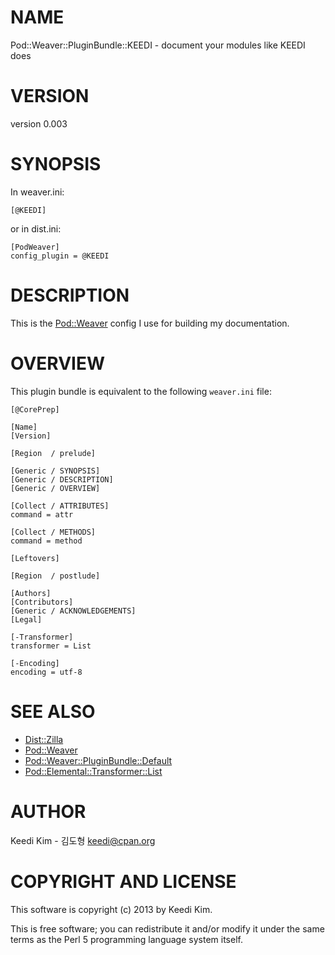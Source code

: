 # NAME

Pod::Weaver::PluginBundle::KEEDI - document your modules like KEEDI does 

# VERSION

version 0.003

# SYNOPSIS

In weaver.ini:

    [@KEEDI]

or in dist.ini:

    [PodWeaver]
    config_plugin = @KEEDI

# DESCRIPTION

This is the [Pod::Weaver](http://search.cpan.org/perldoc?Pod::Weaver) config I use for building my documentation.

# OVERVIEW

This plugin bundle is equivalent to the following `weaver.ini` file:

    [@CorePrep]

    [Name]
    [Version]

    [Region  / prelude]

    [Generic / SYNOPSIS]
    [Generic / DESCRIPTION]
    [Generic / OVERVIEW]

    [Collect / ATTRIBUTES]
    command = attr

    [Collect / METHODS]
    command = method

    [Leftovers]

    [Region  / postlude]

    [Authors]
    [Contributors]
    [Generic / ACKNOWLEDGEMENTS]
    [Legal]

    [-Transformer]
    transformer = List

    [-Encoding]
    encoding = utf-8

# SEE ALSO

- [Dist::Zilla](http://search.cpan.org/perldoc?Dist::Zilla)
- [Pod::Weaver](http://search.cpan.org/perldoc?Pod::Weaver)
- [Pod::Weaver::PluginBundle::Default](http://search.cpan.org/perldoc?Pod::Weaver::PluginBundle::Default)
- [Pod::Elemental::Transformer::List](http://search.cpan.org/perldoc?Pod::Elemental::Transformer::List)

# AUTHOR

Keedi Kim - 김도형 <keedi@cpan.org>

# COPYRIGHT AND LICENSE

This software is copyright (c) 2013 by Keedi Kim.

This is free software; you can redistribute it and/or modify it under
the same terms as the Perl 5 programming language system itself.
